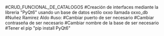 #CRUD_FUNCIONAL_DE_CATALOGOS
#Creación de interfaces mediante la libreria "PyQt6" usando un base de datos estilo oxxo llamada oxxo_db
#Nuñez Ramirez Aldo
#uso:
#Cambiar puerto de ser necesario
#Cambiar contraseña de ser necesario
#Cambiar nombre de la base de ser necesario
#Tener el pip "pip install PyQt6"

